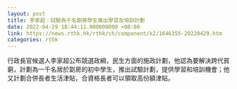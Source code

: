 ```yaml
---
layout: post
title: 李家超：試驗為千名劏房學生推出學習及培訓計劃
date: 2022-04-29 18:44:11.000000000 +08:00
link: https://news.rthk.hk/rthk/ch/component/k2/1646355-20220429.htm
categories: rthk
---
```


行政長官候選人李家超公布競選政綱，民生方面的施政計劃，他認為要解決跨代貧窮，計劃為一千名居於劏房的初中學生，推出試驗計劃，提供學習和培訓機會；他又計劃合併長者生活津貼，合資格長者可以領取高份額津貼。
